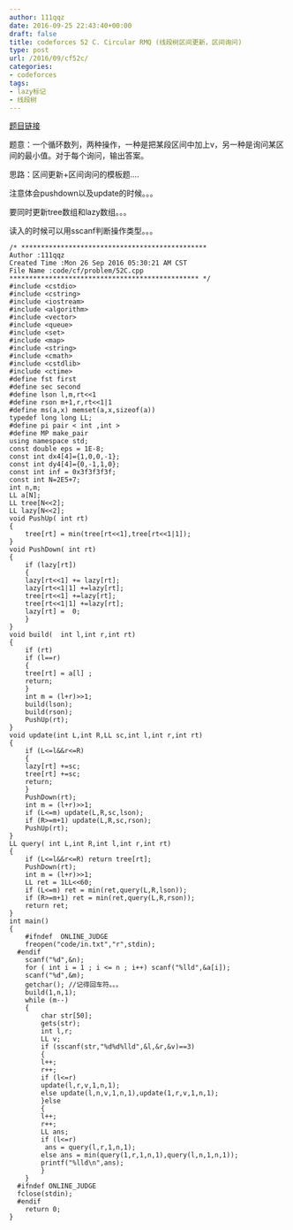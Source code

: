 ```yaml
---
author: 111qqz
date: 2016-09-25 22:43:40+00:00
draft: false
title: codeforces 52 C. Circular RMQ (线段树区间更新，区间询问)
type: post
url: /2016/09/cf52c/
categories:
- codeforces
tags:
- lazy标记
- 线段树
---
```


[题目链接](http://codeforces.com/problemset/problem/52/C)

题意：一个循环数列，两种操作，一种是把某段区间中加上v，另一种是询问某区间的最小值。对于每个询问，输出答案。

思路：区间更新+区间询问的模板题....

注意体会pushdown以及update的时候。。。

要同时更新tree数组和lazy数组。。。

读入的时候可以用sscanf判断操作类型。。。

    
    /* ***********************************************
    Author :111qqz
    Created Time :Mon 26 Sep 2016 05:30:21 AM CST
    File Name :code/cf/problem/52C.cpp
    ************************************************ */
    #include <cstdio>
    #include <cstring>
    #include <iostream>
    #include <algorithm>
    #include <vector>
    #include <queue>
    #include <set>
    #include <map>
    #include <string>
    #include <cmath>
    #include <cstdlib>
    #include <ctime>
    #define fst first
    #define sec second
    #define lson l,m,rt<<1
    #define rson m+1,r,rt<<1|1
    #define ms(a,x) memset(a,x,sizeof(a))
    typedef long long LL;
    #define pi pair < int ,int >
    #define MP make_pair
    using namespace std;
    const double eps = 1E-8;
    const int dx4[4]={1,0,0,-1};
    const int dy4[4]={0,-1,1,0};
    const int inf = 0x3f3f3f3f;
    const int N=2E5+7;
    int n,m;
    LL a[N];
    LL tree[N<<2];
    LL lazy[N<<2];
    void PushUp( int rt)
    {
        tree[rt] = min(tree[rt<<1],tree[rt<<1|1]);
    }
    void PushDown( int rt)
    {
        if (lazy[rt])
        {
    	lazy[rt<<1] += lazy[rt];
    	lazy[rt<<1|1] +=lazy[rt];
    	tree[rt<<1] +=lazy[rt];
    	tree[rt<<1|1] +=lazy[rt];
    	lazy[rt] =  0;
        }
    }
    void build(  int l,int r,int rt)
    {
        if (rt)
        if (l==r)
        {
    	tree[rt] = a[l] ;
    	return;
        }
        int m = (l+r)>>1;
        build(lson);
        build(rson);
        PushUp(rt);
    }
    void update(int L,int R,LL sc,int l,int r,int rt)
    {
        if (L<=l&&r<=R)
        {
    	lazy[rt] +=sc;
    	tree[rt] +=sc;
    	return;
        }
        PushDown(rt);
        int m = (l+r)>>1;
        if (L<=m) update(L,R,sc,lson);
        if (R>=m+1) update(L,R,sc,rson);
        PushUp(rt);
    }
    LL query( int L,int R,int l,int r,int rt)
    {
        if (L<=l&&r<=R) return tree[rt];
        PushDown(rt);
        int m = (l+r)>>1;
        LL ret = 1LL<<60;
        if (L<=m) ret = min(ret,query(L,R,lson));
        if (R>=m+1) ret = min(ret,query(L,R,rson));
        return ret;
    }
    int main()
    {
    	#ifndef  ONLINE_JUDGE 
    	freopen("code/in.txt","r",stdin);
      #endif
    	scanf("%d",&n);
    	for ( int i = 1 ; i <= n ; i++) scanf("%lld",&a[i]);
    	scanf("%d",&m);
    	getchar(); //记得回车符。。。
    	build(1,n,1);
    	while (m--)
    	{
    	    char str[50];
    	    gets(str);
    	    int l,r;
    	    LL v;
    	    if (sscanf(str,"%d%d%lld",&l,&r,&v)==3)
    	    {
    		l++;
    		r++;
    		if (l<=r)
    		update(l,r,v,1,n,1);
    		else update(l,n,v,1,n,1),update(1,r,v,1,n,1);
    	    }else
    	    {
    		l++;
    		r++;
    		LL ans;
    		if (l<=r)
    		 ans = query(l,r,1,n,1);
    		else ans = min(query(1,r,1,n,1),query(l,n,1,n,1));
    		printf("%lld\n",ans);
    	    }
    	}
      #ifndef ONLINE_JUDGE  
      fclose(stdin);
      #endif
        return 0;
    }
    





